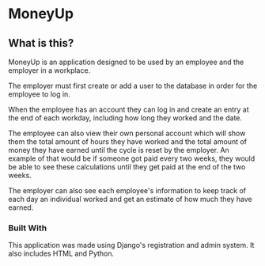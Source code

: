 # MoneyUp
## What is this?
MoneyUp is an application designed to be used by an employee and the employer in a workplace.

The employer must first create or add a user to the database in order for the employee to log in.

When the employee has an account they can log in and create an entry at the end of each workday, including how long they worked and the date.

The employee can also view their own personal account which will show them the total amount of hours they have worked and the total amount of money 
they have earned until the cycle is reset by the employer. An example of that would be if someone got paid every two weeks, they would be able to see
these calculations until they get paid at the end of the two weeks.

The employer can also see each employee's information to keep track of each day an individual worked and get an estimate of how much they have earned.

### Built With
This application was made using Django's registration and admin system. It also includes HTML and Python.
